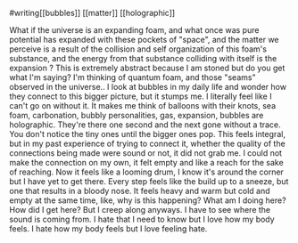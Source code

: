 #writing[[bubbles]] [[matter]] [[holographic]]

What if the universe is an expanding foam, and what once was pure potential has expanded with these pockets of "space", and the matter we perceive is a result of the collision and self organization of this foam's substance, and the energy from that substance colliding with itself is the expansion ? This is extremely abstract because I am stoned but do you get what I'm saying? I'm thinking of quantum foam, and those "seams" observed in the universe.. I look at bubbles in my daily life and wonder how they connect to this bigger picture, but it stumps me. I literally feel like I can't go on without it. It makes me think of balloons with their knots, sea foam, carbonation, bubbly personalities, gas, expansion, bubbles are holographic. They're there one second and the next gone without a trace. You don't notice the tiny ones until the bigger ones pop. This feels integral, but in my past experience of trying to connect it, whether the quality of the connections being made were sound or not, it did not grab me. I could not make the connection on my own, it felt empty and like a reach for the sake of reaching. Now it feels like a looming drum, I know it's around the corner but I have yet to get there. Every step feels like the build up to a sneeze, but one that results in a bloody nose. It feels heavy and warm but cold and empty at the same time, like, why is this happening? What am I doing here? How did I get here? But I creep along anyways. I have to see where the sound is coming from. I hate that I need to know but I love how my body feels. I hate how my body feels but I love feeling hate.
